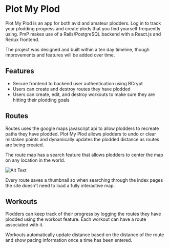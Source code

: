 # Plot My Plod

Plot My Plod is an app for both avid and amateur plodders. Log in to track your plodding progress and create plods that you find yourself frequently using. PmP makes use of a Rails/PostgreSQL backend with a React.js and Redux frontend.

The project was designed and built within a ten day timeline, though improvements and features will be added over time.

## Features

- Secure frontend to backend user authentication using BCrypt
- Users can create and destroy routes they have plodded
- Users can create, edit, and destroy workouts to make sure they are hitting their plodding goals

## Routes

Routes uses the google maps javascript api to allow plodders to recreate paths they have plodded. Plot My Plod allows plodders to undo or clear mistaken points and dynamically updates the plodded distance as routes are being created.

The route map has a search feature that allows plodders to center the map on any location in the world.

![Alt Text](https://github.com/Atar97/FSP/blob/master/app/assets/readme/search-bar.gif)

Every route saves a thumbnail so when searching through the index pages the site doesn't need to load a fully interactive map.

## Workouts

Plodders can keep track of their progress by logging the routes they have plodded using the workout feature. Each workout can have a route associated with it.

Workouts automatically update distance based on the distance of the route and show pacing information once a time has been entered.
